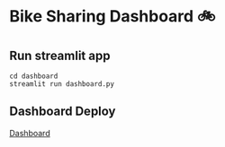 # Bike Sharing Dashboard 🚲

## Run streamlit app
```
cd dashboard
streamlit run dashboard.py
```

## Dashboard Deploy
[Dashboard](https://wahyunirosyidah-bike-sharing-dashboard.streamlit.app/)
